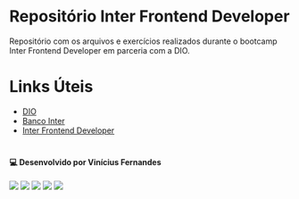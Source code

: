 # Repositório Inter Frontend Developer

Repositório com os arquivos e exercícios realizados durante o bootcamp Inter Frontend Developer em parceria com a DIO.

# Links Úteis

- [DIO](https://www.dio.me)
- [Banco Inter](https://www.bancointer.com.br)
- [Inter Frontend Developer](https://web.dio.me/track/inter-frontend-developer?tab=path)

#

#### 💻 Desenvolvido por Vinícius Fernandes
[<img src = "https://img.shields.io/badge/facebook-%231877F2.svg?&style=for-the-badge&logo=facebook&logoColor=white">](https://www.facebook.com/viniciusfvb)
[<img src="https://img.shields.io/badge/linkedin-%230077B5.svg?&style=for-the-badge&logo=linkedin&logoColor=white" />](https://www.linkedin.com/in/viniciusfernandesdev/)
[<img src="https://img.shields.io/badge/twitter-%231DA1F2.svg?&style=for-the-badge&logo=twitter&logoColor=white" />](https://twitter.com/volafernandes)
[<img src="https://img.shields.io/badge/GitHub-100000?style=for-the-badge&logo=github&logoColor=white" />](https://www.github.com/volinha)
<a href = "mailto:viniciusfernandesdev@gmail.com"><img src="https://img.shields.io/badge/-Gmail-%23333?style=for-the-badge&logo=gmail&logoColor=white" target="_blank"></a>
<br />

